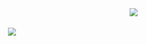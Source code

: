 



<img align="right" src="https://visitor-badge.laobi.icu/badge?page_id=shanmukhasaibada.visitor-badge&left_color=red&right_color=green&left_text=HelloVisitors" />

<h1 align="center">
    <img src="https://readme-typing-svg.demolab.com?font=Cooper&weight=500&pause=1000&color=F7E8F4&width=435&lines=Hello+%F0%9F%91%8B;This+is+Shanmukha+Sai+Bada+%F0%9F%8F%8B%EF%B8%8F%E2%80%8D%E2%99%82%EF%B8%8F+;A+Experienced+Data+Analyst+%F0%9F%92%BB;And+a+Great+Story+Teller+from+India%E2%9C%A8)](https://git.io/typing-svg);" />
</h1>
